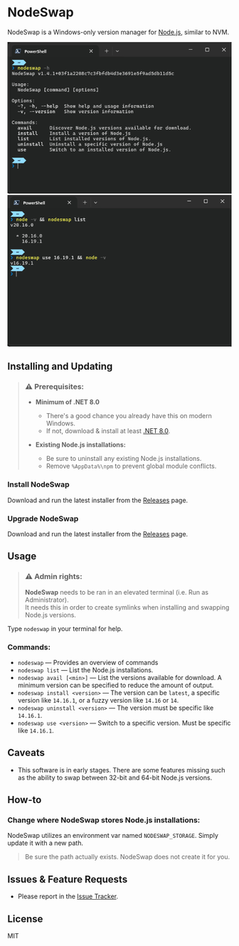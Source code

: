 # NodeSwap

NodeSwap is a Windows-only version manager for [Node.js][1], similar to NVM.

[1]: https://nodejs.org/

![NodeSwap command overview](example0.png)
![NodeSwap swapping Node.js versions](example1.png)


## Installing and Updating

> ### ⚠ Prerequisites: 
> - **Minimum of .NET 8.0**
>   - There's a good chance you already have this on modern Windows.
>   - If not, download & install at least [.NET 8.0][2].
> 
> - **Existing Node.js installations:**  
>   - Be sure to uninstall any existing Node.js installations.
>   - Remove `%AppData%\npm` to prevent global module conflicts.

### Install NodeSwap
Download and run the latest installer from the [Releases][3] page.

### Upgrade NodeSwap
Download and run the latest installer from the [Releases][3] page.

[2]: https://dotnet.microsoft.com/download
[3]: https://github.com/simshaun/NodeSwap/releases


## Usage

> ### ⚠ Admin rights: 
> **NodeSwap** needs to be ran in an elevated terminal (i.e. Run as Administrator).  
> It needs this in order to create symlinks when installing and swapping Node.js versions. 

Type `nodeswap` in your terminal for help. 


### Commands:

- `nodeswap` — Provides an overview of commands
- `nodeswap list` — List the Node.js installations.
- `nodeswap avail [<min>]` — List the versions available for download. A minimum
                             version can be specified to reduce the amount of output.
- `nodeswap install <version>` — The version can be `latest`, a specific version
                                 like `14.16.1`, or a fuzzy version like `14.16` or `14`.
- `nodeswap uninstall <version>` — The version must be specific like `14.16.1`.
- `nodeswap use <version>` — Switch to a specific version. Must be specific like `14.16.1`.


## Caveats

- This software is in early stages. There are some features missing such as
  the ability to swap between 32-bit and 64-bit Node.js versions.

  
## How-to

### Change where NodeSwap stores Node.js installations:
NodeSwap utilizes an environment var named `NODESWAP_STORAGE`. Simply update it
with a new path. 

> Be sure the path actually exists. NodeSwap does not create it for you.


## Issues & Feature Requests

- Please report in the [Issue Tracker](https://github.com/simshaun/NodeSwap/issues).


## License

MIT
